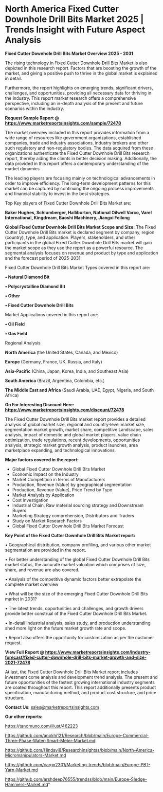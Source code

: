 # North America Fixed Cutter Downhole Drill Bits Market 2025 | Trends Insight with Future Aspect Analysis

<Strong> Fixed Cutter Downhole Drill Bits Market Overview 2025 - 2031</strong>

The rising technology in Fixed Cutter Downhole Drill Bits Market is also depicted in this research report. Factors that are boosting the growth of the market, and giving a positive push to thrive in the global market is explained in detail.

Furthermore, the report highlights on emerging trends, significant drivers, challenges, and opportunities, providing all necessary data for thriving in the industry. This report market research offers a comprehensive perspective, including an in-depth analysis of the present and future scenarios within the industry.

<strong>Request Sample Report @ <a href=https://www.marketreportsinsights.com/sample/72478>https://www.marketreportsinsights.com/sample/72478</a></strong>

The market overview included in this report provides information from a wide range of resources like government organizations, established companies, trade and industry associations, industry brokers and other such regulatory and non-regulatory bodies. The data acquired from these organizations authenticate the Fixed Cutter Downhole Drill Bits research report, thereby aiding the clients in better decision making. Additionally, the data provided in this report offers a contemporary understanding of the market dynamics.

The leading players are focusing mainly on technological advancements in order to improve efficiency. The long-term development patterns for this market can be captured by continuing the ongoing process improvements and financial stability to invest in the best strategies.

Top Key players of Fixed Cutter Downhole Drill Bits Market are:

<strong>Baker Hughes, Schlumberger, Halliburton, National Oilwell Varco, Varel International, Kingdream, Baoshi Machinery, Jiangxi Feilong</strong>

<strong><b>Global Fixed Cutter Downhole Drill Bits Market Scope and Size:</b></strong>
The Fixed Cutter Downhole Drill Bits market is declared segment by company, region (country), type, and application. Players, stakeholders, and other participants in the global Fixed Cutter Downhole Drill Bits market will gain the market scope as they use the report as a powerful resource. The segmental analysis focuses on revenue and product by type and application and the forecast period of 2025-2031.

Fixed Cutter Downhole Drill Bits Market Types covered in this report are:

<strong>• Natural Diamond Bit

• Polycrystalline Diamond Bit

• Other

• Fixed Cutter Downhole Drill Bits</strong>

Market Applications covered in this report are:

<strong>• Oil Field

• Gas Field</strong> 

Regional Analysis

<strong>North America</strong> (the United States, Canada, and Mexico)

<strong>Europe</strong> (Germany, France, UK, Russia, and Italy)

<strong>Asia-Pacific</strong> (China, Japan, Korea, India, and Southeast Asia)

<strong>South America</strong> (Brazil, Argentina, Colombia, etc.)

<strong>The Middle East and Africa</strong> (Saudi Arabia, UAE, Egypt, Nigeria, and South Africa)

<strong>Go For Interesting Discount Here: <a href=https://www.marketreportsinsights.com/discount/72478>https://www.marketreportsinsights.com/discount/72478</a></strong>

The Fixed Cutter Downhole Drill Bits market report provides a detailed analysis of global market size, regional and country-level market size, segmentation market growth, market share, competitive Landscape, sales analysis, impact of domestic and global market players, value chain optimization, trade regulations, recent developments, opportunities analysis, strategic market growth analysis, product launches, area marketplace expanding, and technological innovations.

<strong><b>Major factors covered in the report:</b></strong>
<ul>
  <li>Global Fixed Cutter Downhole Drill Bits Market </li>
  <li>Economic Impact on the Industry</li>
  <li>Market Competition in terms of Manufacturers</li>
  <li>Production, Revenue (Value) by geographical segmentation</li>
  <li>Production, Revenue (Value), Price Trend by Type</li>
  <li>Market Analysis by Application</li>
  <li>Cost Investigation</li>
  <li>Industrial Chain, Raw material sourcing strategy and Downstream Buyers</li>
  <li>Marketing Strategy comprehension, Distributors and Traders</li>
  <li>Study on Market Research Factors</li>
  <li>Global Fixed Cutter Downhole Drill Bits Market Forecast</li>
</ul>

<strong><b>Key Point of the Fixed Cutter Downhole Drill Bits Market report:</b></strong>

• Geographical distribution, company profiling, and various other market segmentation are provided in the report.

• For better understanding of the global Fixed Cutter Downhole Drill Bits market status, the accurate market valuation which comprises of size, share, and revenue are also covered.

• Analysis of the competitive dynamic factors better extrapolate the complete market overview

• What will be the size of the emerging Fixed Cutter Downhole Drill Bits market in 2031?

• The latest trends, opportunities and challenges, and growth drivers provide better construal of the Fixed Cutter Downhole Drill Bits Market.

• In-detail industrial analysis, sales study, and production understanding shed more light on the future market growth rate and scope.

• Report also offers the opportunity for customization as per the customer request.

<strong><b>View Full Report @ <a href=https://www.marketreportsinsights.com/industry-forecast/fixed-cutter-downhole-drill-bits-market-growth-and-size-2021-72478>https://www.marketreportsinsights.com/industry-forecast/fixed-cutter-downhole-drill-bits-market-growth-and-size-2021-72478</a></b></strong>


At last, the Fixed Cutter Downhole Drill Bits Market report includes investment come analysis and development trend analysis. The present and future opportunities of the fastest growing international industry segments are coated throughout this report. This report additionally presents product specification, manufacturing method, and product cost structure, and price structure.

<strong>Contact Us:</strong>
sales@marketreportsinsights.com

<strong>Our other reports:</strong>

<a href=https://tanomuno.com/illust/462223>https://tanomuno.com/illust/462223</a>

<a href=https://github.com/anokhi121/Research/blob/main/Europe-Commercial-Three-Phase-Water-Smart-Meter-Market.md>https://github.com/anokhi121/Research/blob/main/Europe-Commercial-Three-Phase-Water-Smart-Meter-Market.md</a>

<a href=https://github.com/Hindavi8/Researchinsightss/blob/main/North-America-Micromanipulators-Market.md>https://github.com/Hindavi8/Researchinsightss/blob/main/North-America-Micromanipulators-Market.md</a>

<a href=https://github.com/cargo2301/Marketing-trends/blob/main/Europe-PBT-Yarn-Market.md>https://github.com/cargo2301/Marketing-trends/blob/main/Europe-PBT-Yarn-Market.md</a>

<a href=https://github.com/arshdeep76555/trendss/blob/main/Europe-Sledge-Hammers-Market.md>https://github.com/arshdeep76555/trendss/blob/main/Europe-Sledge-Hammers-Market.md</a>"
